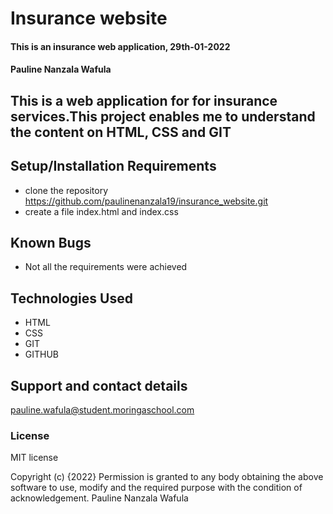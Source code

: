 # Insurance website
#### This is an insurance web application, 29th-01-2022
#### Pauline Nanzala Wafula
## This is a web application for for insurance services.This project enables me to understand the content on HTML, CSS and GIT
## Setup/Installation Requirements
* clone the repository
https://github.com/paulinenanzala19/insurance_website.git
* create a file index.html and index.css
## Known Bugs
* Not all the requirements were achieved

## Technologies Used
- HTML
- CSS
- GIT
- GITHUB
## Support and contact details
 pauline.wafula@student.moringaschool.com
### License
MIT license


Copyright (c) {2022}
Permission is granted to any body obtaining the above software to use, modify and the required purpose with the condition of acknowledgement.
Pauline Nanzala Wafula
